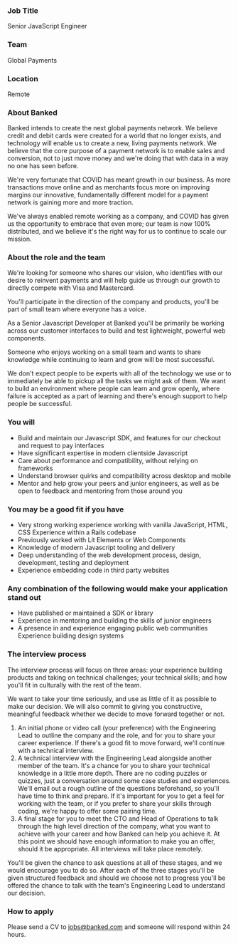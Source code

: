### Job Title

Senior JavaScript Engineer

### Team

Global Payments

### Location

Remote

### About Banked

Banked intends to create the next global payments network. We believe credit and debit cards were created for a world that no longer exists, and technology will enable us to create a new, living payments network. We believe that the core purpose of a payment network is to enable sales and conversion, not to just move money and we're doing that with data in a way no one has seen before.

We're very fortunate that COVID has meant growth in our business. As more transactions move online and as merchants focus more on improving margins our innovative, fundamentally different model for a payment network is gaining more and more traction.

We've always enabled remote working as a company, and COVID has given us the opportunity to embrace that even more; our team is now 100% distributed, and we believe it's the right way for us to continue to scale our mission.

### About the role and the team

We're looking for someone who shares our vision, who identifies with our desire to reinvent payments and will help guide us through our growth to directly compete with Visa and Mastercard.

You'll participate in the direction of the company and products, you'll be part of small team where everyone has a voice.

As a Senior Javascript Developer at Banked you'll be primarily be working across our customer interfaces to build and test lightweight, powerful web components.

Someone who enjoys working on a small team and wants to share knowledge while continuing to learn and grow will be most successful.

We don't expect people to be experts with all of the technology we use or to immediately be able to pickup all the tasks we might ask of them. We want to build an environment where people can learn and grow openly, where failure is accepted as a part of learning and there's enough support to help people be successful.

### You will

- Build and maintain our Javascript SDK, and features for our checkout and request to pay interfaces
- Have significant expertise in modern clientside Javascript
- Care about performance and compatibility, without relying on frameworks
- Understand browser quirks and compatibility across desktop and mobile
- Mentor and help grow your peers and junior engineers, as well as be open to feedback and mentoring from those around you

### You may be a good fit if you have

- Very strong working experience working with vanilla JavaScript, HTML, CSS Experience within a Rails codebase
- Previously worked with Lit Elements or Web Components
- Knowledge of modern Javascript tooling and delivery
- Deep understanding of the web development process, design, development, testing and deployment
- Experience embedding code in third party websites

### Any combination of the following would make your application stand out

- Have published or maintained a SDK or library
- Experience in mentoring and building the skills of junior engineers
- A presence in and experience engaging public web communities Experience building design systems

### The interview process

The interview process will focus on three areas: your experience building products and taking on technical challenges; your technical skills; and how you'll fit in culturally with the rest of the team.

We want to take your time seriously, and use as little of it as possible to make our decision. We will also commit to giving you constructive, meaningful feedback whether we decide to move forward together or not.

1. An initial phone or video call (your preference) with the Engineering Lead to outline the company and the role, and for you to share your career experience. If there's a good fit to move forward, we'll continue with a technical interview.
2. A technical interview with the Engineering Lead alongside another member of the team. It's a chance for you to share your technical knowledge in a little more depth. There are no coding puzzles or quizzes, just a conversation around some case studies and experiences. We'll email out a rough outline of the questions beforehand, so you'll have time to think and prepare. If it's important for you to get a feel for working with the team, or if you prefer to share your skills through coding, we're happy to offer some pairing time.
3. A final stage for you to meet the CTO and Head of Operations to talk through the high level direction of the company, what you want to achieve with your career and how Banked can help you achieve it. At this point we should have enough information to make you an offer, should it be appropriate.
All interviews will take place remotely.

You'll be given the chance to ask questions at all of these stages, and we would encourage you to do so. After each of the three stages you'll be given structured feedback and should we choose not to progress you'll be offered the chance to talk with the team's Engineering Lead to understand our decision.

### How to apply

Please send a CV to jobs@banked.com and someone will respond within 24 hours.